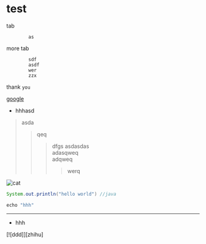 # test
tab 

            as
more tab

            sdf
            asdf
            wer
            zzx
thank `you`

[google](https://www.google.com/?client=safari "here is google")

* hhhasd<br>
>asda
>>qeq
>>>dfgs
>>>asdasdas<br>
>>>adasqweq<br>
>>>adqweq<br>
>>>>werq

![cat](https://static.scientificamerican.com/sciam/cache/file/92E141F8-36E4-4331-BB2EE42AC8674DD3_source.jpg "cat")

```java
System.out.println("hello world") //java
```

```java
echo "hhh"
```
---

- hhh

[![ddd]][zhihu]
